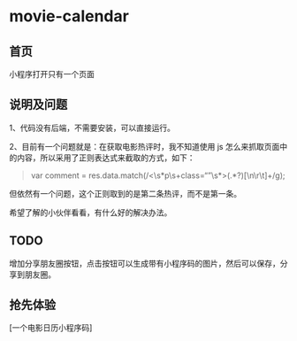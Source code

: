 # movie-calendar


## 首页

小程序打开只有一个页面

## 说明及问题

1、代码没有后端，不需要安装，可以直接运行。

2、目前有一个问题就是：在获取电影热评时，我不知道使用 js 怎么来抓取页面中的内容，所以采用了正则表达式来截取的方式，如下：

>var comment = res.data.match(/<\\s\*p\\s+class=“”\\s\*>(.\*?)[\\n\\r\\t]+/g);

但依然有一个问题，这个正则取到的是第二条热评，而不是第一条。

希望了解的小伙伴看看，有什么好的解决办法。

## TODO

增加分享朋友圈按钮，点击按钮可以生成带有小程序码的图片，然后可以保存，分享到朋友圈。

## 抢先体验

[一个电影日历小程序码]